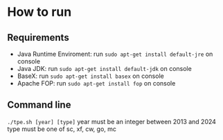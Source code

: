 # How to run
## Requirements
- Java Runtime Enviroment: run ```sudo apt-get install default-jre``` on console
- Java JDK: run ```sudo apt-get install default-jdk``` on console
- BaseX: run ```sudo apt-get install basex``` on console
- Apache FOP: run ```sudo apt-get install fop``` on console
## Command line
```./tpe.sh [year] [type]```
year must be an integer between 2013 and 2024
type must be one of sc, xf, cw, go, mc